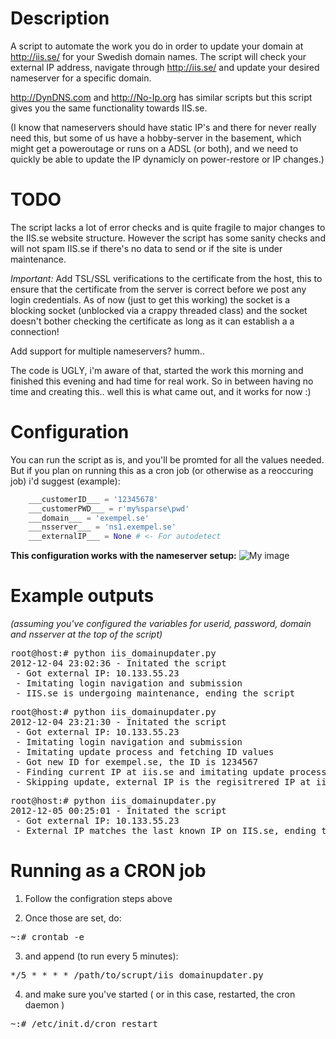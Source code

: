 Description
=================

A script to automate the work you do in order to update your domain at http://iis.se/ for your Swedish domain names.
The script will check your external IP address, navigate through http://iis.se/ and update your desired nameserver for a specific domain.

http://DynDNS.com and http://No-Ip.org has similar scripts but this script gives you the same functionality towards IIS.se.

(I know that nameservers should have static IP's and there for never really need this,
but some of us have a hobby-server in the basement, which might get a poweroutage or runs on a ADSL (or both),
and we need to quickly be able to update the IP dynamicly on power-restore or IP changes.)


TODO
=================

The script lacks a lot of error checks and is quite fragile to major changes to the IIS.se website structure.
However the script has some sanity checks and will not spam IIS.se if there's no data to send or if the site is under maintenance.

*Important:*
Add TSL/SSL verifications to the certificate from the host,
this to ensure that the certificate from the server is correct before we post any login credentials.
As of now (just to get this working) the socket is a blocking socket (unblocked via a crappy threaded class) and
the socket doesn't bother checking the certificate as long as it can establish a a connection!

Add support for multiple nameservers? humm..

The code is UGLY, i'm aware of that, started the work this morning and finished this evening and had time for real work.
So in between having no time and creating this.. well this is what came out, and it works for now :)


Configuration
=================
You can run the script as is, and you'll be promted for all the values needed.
But if you plan on running this as a cron job (or otherwise as a reoccuring job) i'd suggest (example):
```python
    ___customerID___ = '12345678'
    ___customerPWD___ = r'my%sparse\pwd'
    ___domain___ = 'exempel.se'
    ___nsserver___ = 'ns1.exempel.se'
    ___externalIP___ = None # <- For autodetect
```
__This configuration works with the nameserver setup:__
![My image](https://docs.google.com/uc?export=download&id=id=0B1eeO3A_DUEtWUtQRFlDM2gzckk)


Example outputs
=================

*(assuming you've configured the variables for userid, password, domain and nsserver at the top of the script)*

<pre>
root@host:# python iis_domainupdater.py 
2012-12-04 23:02:36 - Initated the script
 - Got external IP: 10.133.55.23
 - Imitating login navigation and submission
 - IIS.se is undergoing maintenance, ending the script
</pre>

<pre>
root@host:# python iis_domainupdater.py 
2012-12-04 23:21:30 - Initated the script
 - Got external IP: 10.133.55.23
 - Imitating login navigation and submission
 - Imitating update process and fetching ID values
 - Got new ID for exempel.se, the ID is 1234567
 - Finding current IP at iis.se and imitating update process
 - Skipping update, external IP is the regisitrered IP at iis.se
</pre>

<pre>
root@host:# python iis_domainupdater.py
2012-12-05 00:25:01 - Initated the script
 - Got external IP: 10.133.55.23
 - External IP matches the last known IP on IIS.se, ending the script
</pre>

Running as a CRON job
=================

1. Follow the configration steps above

2. Once those are set, do:
<pre>~:# crontab -e</pre>

3. and append (to run every 5 minutes):
<pre>*/5 * * * * /path/to/scrupt/iis_domainupdater.py</pre>

4. and make sure you've started ( or in this case, restarted, the cron daemon )
<pre>~:# /etc/init.d/cron restart</pre>
